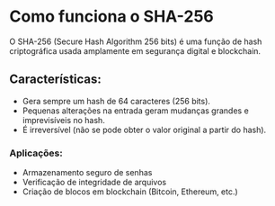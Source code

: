 # Como funciona o SHA-256

O SHA-256 (Secure Hash Algorithm 256 bits) é uma função de hash criptográfica usada amplamente em segurança digital e blockchain.

## Características:
- Gera sempre um hash de 64 caracteres (256 bits).
- Pequenas alterações na entrada geram mudanças grandes e imprevisíveis no hash.
- É irreversível (não se pode obter o valor original a partir do hash).

### Aplicações:
- Armazenamento seguro de senhas
- Verificação de integridade de arquivos
- Criação de blocos em blockchain (Bitcoin, Ethereum, etc.)
